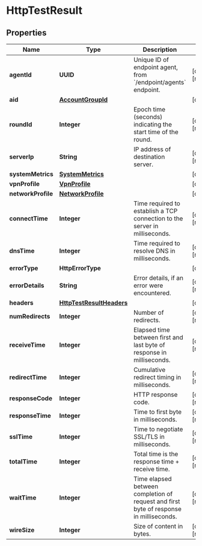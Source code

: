 

# HttpTestResult


## Properties

| Name | Type | Description | Notes |
|------------ | ------------- | ------------- | -------------|
|**agentId** | **UUID** | Unique ID of endpoint agent, from &#x60;/endpoint/agents&#x60; endpoint. |  [optional] [readonly] |
|**aid** | [**AccountGroupId**](AccountGroupId.md) |  |  [optional] |
|**roundId** | **Integer** | Epoch time (seconds) indicating the start time of the round. |  [optional] [readonly] |
|**serverIp** | **String** | IP address of destination server. |  [optional] [readonly] |
|**systemMetrics** | [**SystemMetrics**](SystemMetrics.md) |  |  [optional] |
|**vpnProfile** | [**VpnProfile**](VpnProfile.md) |  |  [optional] |
|**networkProfile** | [**NetworkProfile**](NetworkProfile.md) |  |  [optional] |
|**connectTime** | **Integer** | Time required to establish a TCP connection to the server in milliseconds. |  [optional] [readonly] |
|**dnsTime** | **Integer** | Time required to resolve DNS in milliseconds. |  [optional] [readonly] |
|**errorType** | **HttpErrorType** |  |  [optional] |
|**errorDetails** | **String** | Error details, if an error were encountered. |  [optional] [readonly] |
|**headers** | [**HttpTestResultHeaders**](HttpTestResultHeaders.md) |  |  [optional] |
|**numRedirects** | **Integer** | Number of redirects. |  [optional] [readonly] |
|**receiveTime** | **Integer** | Elapsed time between first and last byte of response in milliseconds. |  [optional] [readonly] |
|**redirectTime** | **Integer** | Cumulative redirect timing in milliseconds. |  [optional] [readonly] |
|**responseCode** | **Integer** | HTTP response code. |  [optional] [readonly] |
|**responseTime** | **Integer** | Time to first byte in milliseconds. |  [optional] [readonly] |
|**sslTime** | **Integer** | Time to negotiate SSL/TLS in milliseconds. |  [optional] [readonly] |
|**totalTime** | **Integer** | Total time is the response time + receive time. |  [optional] [readonly] |
|**waitTime** | **Integer** | Time elapsed between completion of request and first byte of response in milliseconds. |  [optional] [readonly] |
|**wireSize** | **Integer** | Size of content in bytes. |  [optional] [readonly] |



